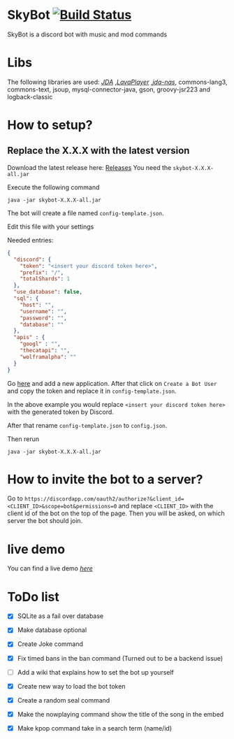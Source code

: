 # SkyBot [![Build Status](https://travis-ci.org/duncte123/SkyBot.svg?branch=travis)](https://travis-ci.org/duncte123/SkyBot)
SkyBot is a discord bot with music and mod commands

# Libs
The following libraries are used:
[_JDA_](https://github.com/DV8FromTheWorld/JDA) 
,[_LavaPlayer_](https://github.com/sedmelluq/lavaplayer)
,[_jda-nas_](https://github.com/sedmelluq/jda-nas), commons-lang3, commons-text, jsoup, mysql-connector-java, gson, groovy-jsr223 and logback-classic

# How to setup?
## Replace the X.X.X with the latest version
Download the latest release here: [Releases](https://github.com/duncte123/SkyBot/releases)
You need the `skybot-X.X.X-all.jar`

Execute the following command
```shell
java -jar skybot-X.X.X-all.jar
```
The bot will create a file named `config-template.json`.

Edit this file with your settings

Needed entries:

```json
{
  "discord": {
    "token": "<insert your discord token here>",
    "prefix": "/",
    "totalShards": 1
  },
  "use_database": false,
  "sql": {
    "host": "",
    "username": "",
    "password": "",
    "database": ""
  },
  "apis" : {
    "googl" : "",
    "thecatapi": "",
    "wolframalpha": ""
  }
}
```

Go [here](https://discordapp.com/developers/applications/me) and add a new application. After that click on `Create a Bot User` and copy the token and replace it in `config-template.json`.

In the above example you would replace `<insert your discord token here>` with the generated token by Discord.

After that rename `config-template.json` to `config.json`.

Then rerun

```shell
java -jar skybot-X.X.X-all.jar
```

# How to invite the bot to a server?

Go to `https://discordapp.com/oauth2/authorize?&client_id=<CLIENT_ID>&scope=bot&permissions=0` and replace `<CLIENT_ID>` with the client id of the bot on the top of the page. Then you will be asked, on which server the bot should join.

# live demo
You can find a live demo [_here_](https://discord.gg/XBQ9xAT)

# ToDo list
- [X] SQLite as a fail over database
- [X] Make database optional
- [X] Create Joke command
- [X] Fix timed bans in the ban command (Turned out to be a backend issue)
- [ ] Add a wiki that explains how to set the bot up yourself
- [X] Create new way to load the bot token
- [X] Create a random seal command
- [X] Make the nowplaying command show the title of the song in the embed
- [x] Make kpop command take in a search term (name/id)

